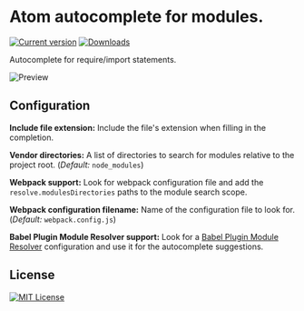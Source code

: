 # Atom autocomplete for modules.
[![Current version](https://img.shields.io/apm/v/autocomplete-modules.svg)](https://atom.io/packages/autocomplete-modules)
[![Downloads](https://img.shields.io/apm/dm/autocomplete-modules.svg)](https://atom.io/packages/autocomplete-modules)

Autocomplete for require/import statements.

![Preview](https://cloud.githubusercontent.com/assets/3505878/7442538/9c1892cc-f11e-11e4-8070-3fa8b79beefc.gif)

## Configuration

**Include file extension:**  Include the file's extension when filling in the completion.

**Vendor directories:** A list of directories to search for modules relative to the project
  root. (*Default:* `node_modules`)

**Webpack support:** Look for webpack configuration file and add the `resolve.modulesDirectories` paths to the module search scope.

**Webpack configuration filename:** Name of the configuration file to look for. (*Default:* `webpack.config.js`)

**Babel Plugin Module Resolver support:** Look for a [Babel Plugin Module Resolver](https://github.com/tleunen/babel-plugin-module-resolver) configuration and use it for the autocomplete suggestions.

License
-------
[![MIT License](https://img.shields.io/apm/l/autocomplete-modules.svg)](LICENSE)
